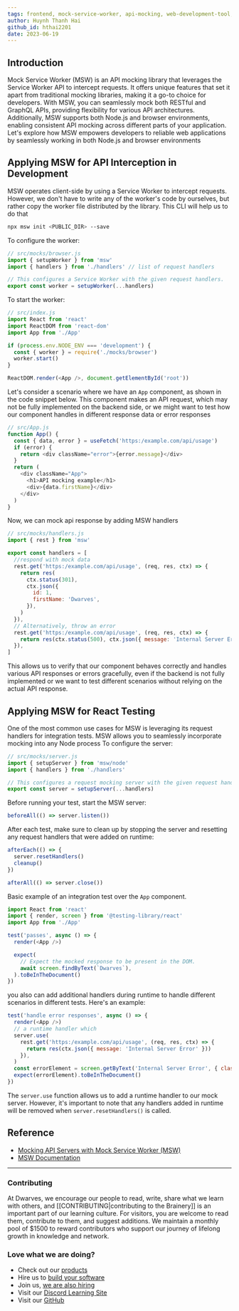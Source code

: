 ```yaml
---
tags: frontend, mock-service-worker, api-mocking, web-development-tool, engineering/frontend
author: Huynh Thanh Hai
github_id: hthai2201
date: 2023-06-19
---
```


## Introduction

Mock Service Worker (MSW) is an API mocking library that leverages the Service Worker API to intercept requests. It offers unique features that set it apart from traditional mocking libraries, making it a go-to choice for developers. With MSW, you can seamlessly mock both RESTful and GraphQL APIs, providing flexibility for various API architectures. Additionally, MSW supports both Node.js and browser environments, enabling consistent API mocking across different parts of your application. Let's explore how MSW empowers developers to reliable web applications by seamlessly working in both Node.js and browser environments

## Applying MSW for API Interception in Development

MSW operates client-side by using a Service Worker to intercept requests. However, we don't have to write any of the worker's code by ourselves, but rather copy the worker file distributed by the library. This CLI will help us to do that

```bash
npx msw init <PUBLIC_DIR> --save
```

To configure the worker:

```js
// src/mocks/browser.js
import { setupWorker } from 'msw'
import { handlers } from './handlers' // list of request handlers

// This configures a Service Worker with the given request handlers.
export const worker = setupWorker(...handlers)
```

To start the worker:

```js
// src/index.js
import React from 'react'
import ReactDOM from 'react-dom'
import App from './App'

if (process.env.NODE_ENV === 'development') {
  const { worker } = require('./mocks/browser')
  worker.start()
}

ReactDOM.render(<App />, document.getElementById('root'))
```

Let's consider a scenario where we have an `App` component, as shown in the code snippet below. This component makes an API request, which may not be fully implemented on the backend side, or we might want to test how our component handles in different response data or error responses

```js
// src/App.js
function App() {
  const { data, error } = useFetch('https:/example.com/api/usage')
  if (error) {
    return <div className="error">{error.message}</div>
  }
  return (
    <div className="App">
      <h1>API mocking example</h1>
      <div>{data.firstName}</div>
    </div>
  )
}
```

Now, we can mock api response by adding MSW handlers

```js
// src/mocks/handlers.js
import { rest } from 'msw'

export const handlers = [
  //respond with mock data
  rest.get('https:/example.com/api/usage', (req, res, ctx) => {
    return res(
      ctx.status(301),
      ctx.json({
        id: 1,
        firstName: 'Dwarves',
      }),
    )
  }),
  // Alternatively, throw an error
  rest.get('https:/example.com/api/usage', (req, res, ctx) => {
    return res(ctx.status(500), ctx.json({ message: 'Internal Server Error' }))
  }),
]
```

This allows us to verify that our component behaves correctly and handles various API responses or errors gracefully, even if the backend is not fully implemented or we want to test different scenarios without relying on the actual API response.

## Applying MSW for React Testing

One of the most common use cases for MSW is leveraging its request handlers for integration tests. MSW allows you to seamlessly incorporate mocking into any Node process To configure the server:

```js
// src/mocks/server.js
import { setupServer } from 'msw/node'
import { handlers } from './handlers'

// This configures a request mocking server with the given request handlers.
export const server = setupServer(...handlers)
```

Before running your test, start the MSW server:

```js
beforeAll(() => server.listen())
```

After each test, make sure to clean up by stopping the server and resetting any request handlers that were added on runtime:

```js
afterEach(() => {
  server.resetHandlers()
  cleanup()
})

afterAll(() => server.close())
```

Basic example of an integration test over the `App` component.

```js
import React from 'react'
import { render, screen } from '@testing-library/react'
import App from './App'

test('passes', async () => {
  render(<App />)

  expect(
    // Expect the mocked response to be present in the DOM.
    await screen.findByText(`Dwarves`),
  ).toBeInTheDocument()
})
```

you also can add additional handlers during runtime to handle different scenarios in different tests. Here's an example:

```js
test('handle error responses', async () => {
  render(<App />)
  // a runtime handler which
  server.use(
    rest.get('https:/example.com/api/usage', (req, res, ctx) => {
      return res(ctx.json({ message: 'Internal Server Error' }))
    }),
  )
  const errorElement = screen.getByText('Internal Server Error', { className: 'error' })
  expect(errorElement).toBeInTheDocument()
})
```

The `server.use` function allows us to add a runtime handler to our mock server. However, it's important to note that any handlers added in runtime will be removed when `server.resetHandlers()` is called.

## Reference

- [Mocking API Servers with Mock Service Worker (MSW)](https://blog.openreplay.com/mocking-api-servers-with-mock-service-worker-msw/)
- [MSW Documentation](https://mswjs.io/docs/)


---
<!-- CTA -->
### Contributing

At Dwarves, we encourage our people to read, write, share what we learn with others, and [[CONTRIBUTING|contributing to the Brainery]] is an important part of our learning culture. For visitors, you are welcome to read them, contribute to them, and suggest additions. We maintain a monthly pool of $1500 to reward contributors who support our journey of lifelong growth in knowledge and network.

### Love what we are doing?

- Check out our [products](https://superbits.co)
- Hire us to [build your software](https://d.foundation)
- Join us, [we are also hiring](https://github.com/dwarvesf/WeAreHiring)
- Visit our [Discord Learning Site](https://discord.gg/dzNBpNTVEZ)
- Visit our [GitHub](https://github.com/dwarvesf)